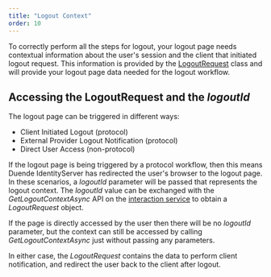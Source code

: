 ```yaml
---
title: "Logout Context"
order: 10
---
```


To correctly perform all the steps for logout, your logout page needs contextual information about the user's session and the client that initiated logout request.
This information is provided by the [LogoutRequest](../reference/services/interaction_service#logoutrequest) class and will provide your logout page data needed for the logout workflow.

## Accessing the LogoutRequest and the *logoutId*

The logout page can be triggered in different ways:
* Client Initiated Logout (protocol)
* External Provider Logout Notification (protocol)
* Direct User Access (non-protocol)

If the logout page is being triggered by a protocol workflow, then this means Duende IdentityServer has redirected the user's browser to the logout page.
In these scenarios, a *logoutId* parameter will be passed that represents the logout context. 
The *logoutId* value can be exchanged with the *GetLogoutContextAsync* API on the [interaction service](../reference/services/interaction_service) to obtain a *LogoutRequest* object.

If the page is directly accessed by the user then there will be no *logoutId* parameter, but the context can still be accessed by calling *GetLogoutContextAsync* just without passing any parameters.

In either case, the *LogoutRequest* contains the data to perform client notification, and redirect the user back to the client after logout.
